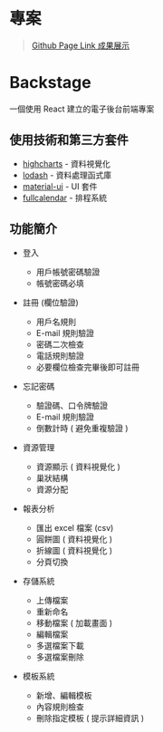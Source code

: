 # 專案

> [Github Page Link 成果展示](https://elvis1056.github.io/backstageworks/)

# Backstage

一個使用 React 建立的電子後台前端專案

## 使用技術和第三方套件

- [highcharts](https://www.highcharts.com/) - 資料視覺化
- [lodash](https://lodash.com/) - 資料處理函式庫
- [material-ui](https://mui.com/) - UI 套件
- [fullcalendar](https://fullcalendar.io/) - 排程系統

## 功能簡介

- 登入

  - 用戶帳號密碼驗證
  - 帳號密碼必填

- 註冊 (欄位驗證)

  - 用戶名規則
  - E-mail 規則驗證
  - 密碼二次檢查
  - 電話規則驗證
  - 必要欄位檢查完畢後即可註冊

- 忘記密碼

  - 驗證碼、口令牌驗證
  - E-mail 規則驗證
  - 倒數計時 ( 避免重複驗證 )

- 資源管理

  - 資源顯示 ( 資料視覺化 )
  - 巢狀結構
  - 資源分配

- 報表分析

  - 匯出 excel 檔案 (csv)
  - 圓餅圖 ( 資料視覺化 )
  - 折線圖 ( 資料視覺化 )
  - 分頁切換

- 存儲系統

  - 上傳檔案
  - 重新命名
  - 移動檔案 ( 加載畫面 )
  - 編輯檔案
  - 多選檔案下載
  - 多選檔案刪除

- 模板系統

  - 新增、編輯模板
  - 內容規則檢查
  - 刪除指定模板 ( 提示詳細資訊 )